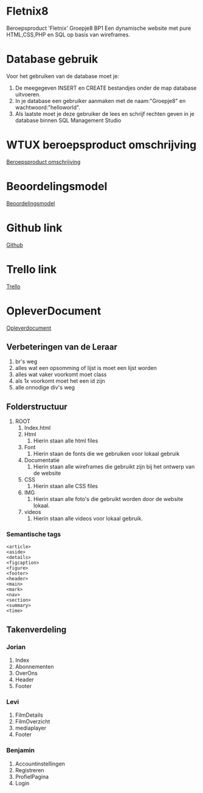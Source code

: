 # Fletnix8

Beroepsproduct 'Fletnix' Groepje8 BP1
Een dynamische website met pure HTML,CSS,PHP en SQL op basis van wireframes.

# Database gebruik
Voor het gebruiken van de database moet je:
1. De meegegeven INSERT en CREATE bestandjes onder de map database uitvoeren.
1. In je database een gebruiker aanmaken met de naam:"Groepje8" en wachtwoord:"helloworld".
1. Als laatste moet je deze gebruiker de lees en schrijf rechten geven in je database binnen SQL Management Studio

# WTUX beroepsproduct omschrijving

[Beroepsproduct omschrijving](https://hanaim-webtech.github.io/webtech/UX/beroepsproduct_UX.html)



# Beoordelingsmodel

[Beoordelingsmodel]()

# Github link

[Github](https://github.com/Groepje-8/Fletnix8)

# Trello link

[Trello](https://trello.com/b/FPOyRvxq/fletnix)

# OpleverDocument

[Opleverdocument](https://1drv.ms/w/s!AjbDmHxgzT4c1hq4SCZIvvobolOb?e=DCF6jR)

## Verbeteringen van de Leraar

1. br's weg
1. alles wat een opsomming of lijst is moet een lijst worden
1. alles wat vaker voorkomt moet class
1. als 1x voorkomt moet het een id zijn
1. alle onnodige div's weg

## Folderstructuur

1. ROOT
   1. Index.html
   1. Html
      1. Hierin staan alle html files
   1. Font
      1. Hierin staan de fonts die we gebruiken voor lokaal gebruik
   1. Documentatie
      1. Hierin staan alle wireframes die gebruikt zijn bij het ontwerp van de website
   1. CSS
      1. Hierin staan alle CSS files
   1. IMG
      1. Hierin staan alle foto's die gebruikt worden door de website lokaal.
   1. videos
      1. Hierin staan alle videos voor lokaal gebruik.

### Semantische tags

    <article>
    <aside>
    <details>
    <figcaption>
    <figure>
    <footer>
    <header>
    <main>
    <mark>
    <nav>
    <section>
    <summary>
    <time>

## Takenverdeling

### Jorian

1. Index
1. Abonnementen
1. OverOns
1. Header
1. Footer

### Levi

1. FilmDetails
1. FilmOverzicht
1. mediaplayer
1. Footer

### Benjamin

1. Accountinstellingen
1. Registreren
1. ProfielPagina
1. Login